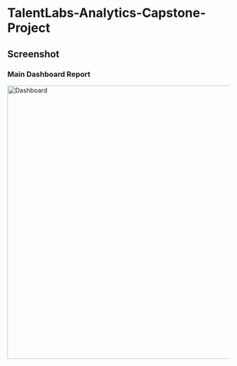 # TalentLabs-Analytics-Capstone-Project

## Screenshot

### Main Dashboard Report
<img width="620" alt="Dashboard" src="https://raw.githubusercontent.com/adamyangyang/TalentLabs-Capstone-Project-3-Data-Visualization/main/main-dashboard.png">
